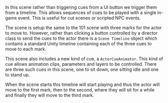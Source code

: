 In this scene rather than triggering cues from a UI button we trigger them from a timeline. This allows sequences of cues to be played with a single in-game event. This is useful for cut scenes or scripted NPC events.

The scene is setup the same to the 101 scene with three marks for the actor to move to. However, rather than clicking a button controlled by a director class to send the cues to the actor there is a `Scene Timeline` object which contains a standard Unity timeline containing each of the three cues to move to each mark. 

This scene also includes a new kind of cue, a `ActorCueAnimator`. This kind of cue allows animation clips, parameters and layers to be controlled. There are three such cues in this scene, one to sit down, one sitting idle and one to stand up.

When the scene starts this timeline will start playing and thus the actor will move to the first mark, then to the second, where they will sit for a while and finally they will move to the third mark.